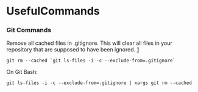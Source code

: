 # UsefulCommands

### Git Commands

Remove all cached files in .gitignore. This will clear all files in your repository that are supposed to have been ignored. [1](https://stackoverflow.com/questions/13541615/how-to-remove-files-that-are-listed-in-the-gitignore-but-still-on-the-repositor)
```
git rm --cached `git ls-files -i -c --exclude-from=.gitignore`
```

On Git Bash:
```
git ls-files -i -c --exclude-from=.gitignore | xargs git rm --cached  
```
